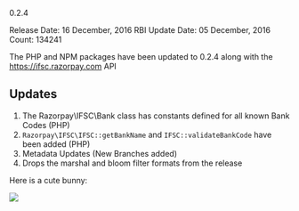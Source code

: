 0.2.4

Release Date: 16 December, 2016
RBI Update Date: 05 December, 2016
Count: 134241

The PHP and NPM packages have been updated to 0.2.4 along with the https://ifsc.razorpay.com API

## Updates
1. The Razorpay\IFSC\Bank class has constants defined for all known Bank Codes (PHP)
2. `Razorpay\IFSC\IFSC::getBankName` and `IFSC::validateBankCode` have been added (PHP)
3. Metadata Updates (New Branches added)
4. Drops the marshal and bloom filter formats from the release

Here is a cute bunny:

![](https://i.imgur.com/ElT9TrY.jpg)
